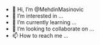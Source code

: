- 👋 Hi, I’m @MehdinMasinovic
- 👀 I’m interested in ...
- 🌱 I’m currently learning ...
- 💞️ I’m looking to collaborate on ...
- 📫 How to reach me ...

<!---
MehdinMasinovic/MehdinMasinovic is a ✨ special ✨ repository because its `README.md` (this file) appears on your GitHub profile.
You can click the Preview link to take a look at your changes.
--->

